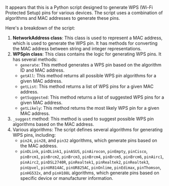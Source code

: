 It appears that this is a Python script designed to generate WPS (Wi-Fi Protected Setup) pins for various devices. The script uses a combination of algorithms and MAC addresses to generate these pins.

Here's a breakdown of the script:

1. **NetworkAddress class**: This class is used to represent a MAC address, which is used to generate the WPS pin. It has methods for converting the MAC address between string and integer representations.
2. **WPSpin class**: This class contains the logic for generating WPS pins. It has several methods:
	* `generate`: This method generates a WPS pin based on the algorithm ID and MAC address.
	* `getAll`: This method returns all possible WPS pin algorithms for a given MAC address.
	* `getList`: This method returns a list of WPS pins for a given MAC address.
	* `getSuggested`: This method returns a list of suggested WPS pins for a given MAC address.
	* `getLikely`: This method returns the most likely WPS pin for a given MAC address.
3. `_suggest` method: This method is used to suggest possible WPS pin algorithms based on the MAC address.
4. Various algorithms: The script defines several algorithms for generating WPS pins, including:
	* `pin24`, `pin28`, and `pin32` algorithms, which generate pins based on the MAC address.
	* `pinDLink`, `pinDLink1`, `pinASUS`, `pinAirocon`, `pinEmpty`, `pinCisco`, `pinBrcm1`, `pinBrcm2`, `pinBrcm3`, `pinBrcm4`, `pinBrcm5`, `pinBrcm6`, `pinAirc1`, `pinAirc2`, `pinDSL2740R`, `pinRealtek1`, `pinRealtek2`, `pinRealtek3`, `pinUpvel`, `pinUR814AC`, `pinUR825AC`, `pinOnlime`, `pinEdimax`, `pinThomson`, `pinHG532x`, and `pinH108L` algorithms, which generate pins based on specific device or manufacturer information.